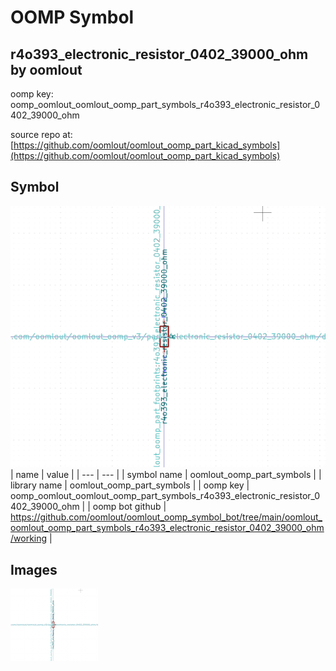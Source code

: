# OOMP Symbol  
## r4o393_electronic_resistor_0402_39000_ohm  by oomlout  
  
oomp key: oomp_oomlout_oomlout_oomp_part_symbols_r4o393_electronic_resistor_0402_39000_ohm  
  
source repo at: [https://github.com/oomlout/oomlout_oomp_part_kicad_symbols](https://github.com/oomlout/oomlout_oomp_part_kicad_symbols)  
## Symbol  
  
[![working.png](working_600.png)](working.png)  
| name | value | 
| --- | --- | 
| symbol name | oomlout_oomp_part_symbols | 
| library name | oomlout_oomp_part_symbols | 
| oomp key | oomp_oomlout_oomlout_oomp_part_symbols_r4o393_electronic_resistor_0402_39000_ohm | 
| oomp bot github | https://github.com/oomlout/oomlout_oomp_symbol_bot/tree/main/oomlout_oomlout_oomp_part_symbols_r4o393_electronic_resistor_0402_39000_ohm/working | 
## Images  
  
[![working.png](working_140.png)](working.png)  

